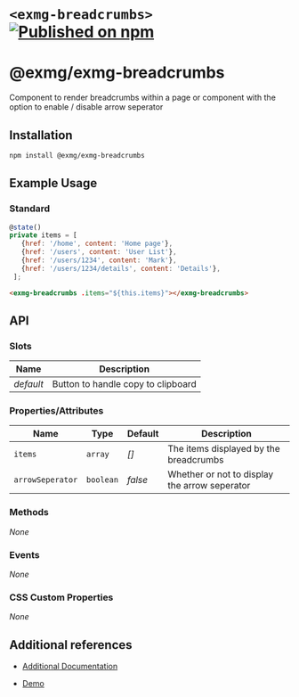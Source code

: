 # `<exmg-breadcrumbs>` [![Published on npm](https://img.shields.io/npm/v/@exmg/exmg-breadcrumbs.svg)](https://www.npmjs.com/package/@exmg/exmg-breadcrumbs)

# @exmg/exmg-breadcrumbs

Component to render breadcrumbs within a page or component with the option to enable / disable arrow seperator

## Installation

```sh
npm install @exmg/exmg-breadcrumbs
```

## Example Usage

### Standard

```js
@state()
private items = [
   {href: '/home', content: 'Home page'},
   {href: '/users', content: 'User List'},
   {href: '/users/1234', content: 'Mark'},
   {href: '/users/1234/details', content: 'Details'},
 ];
```

```html
<exmg-breadcrumbs .items="${this.items}"></exmg-breadcrumbs>
```

## API

### Slots

| Name      | Description                        |
| --------- | ---------------------------------- |
| _default_ | Button to handle copy to clipboard |

### Properties/Attributes

| Name             | Type      | Default | Description                                   |
| ---------------- | --------- | ------- | --------------------------------------------- |
| `items`          | `array`   | _[]_    | The items displayed by the breadcrumbs        |
| `arrowSeperator` | `boolean` | _false_ | Whether or not to display the arrow seperator |

### Methods

_None_

### Events

_None_

### CSS Custom Properties

_None_

## Additional references

- [Additional Documentation](https://exmg.github.io/exmachina-web-components/ExmgBreadcrumbs.html)

- [Demo](https://exmg.github.io/exmachina-web-components/demo/?el=exmg-breadcrumbs)
